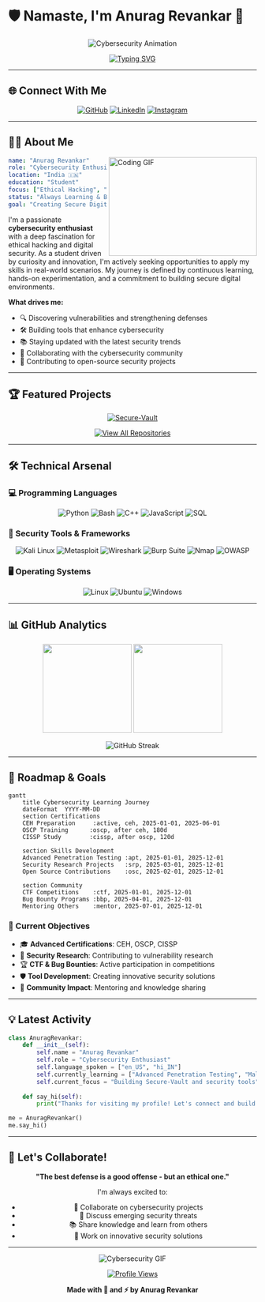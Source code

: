 # 🛡️ Namaste, I'm Anurag Revankar 🔐

<div align="center">
  
  ![Cybersecurity Animation](https://media.giphy.com/media/bGgsc5mWoryfgKBx1u/giphy.gif)
  
  [![Typing SVG](https://readme-typing-svg.demolab.com/?lines=Cybersecurity+Enthusiast;Ethical+Hacker+%7C+Security+Researcher;Building+Secure+Digital+Solutions;Always+Learning+%7C+Always+Innovating&font=JetBrains+Mono&size=24&duration=3000&pause=1000&color=00D9FF&center=true&vCenter=true&width=600&height=60)](https://github.com/anurag-rvnkr1)

</div>

---

## 🌐 Connect With Me

<div align="center">
  
[![GitHub](https://img.shields.io/badge/GitHub-181717?style=for-the-badge&logo=github&logoColor=white&labelColor=000)](https://github.com/anurag-rvnkr1)
[![LinkedIn](https://img.shields.io/badge/LinkedIn-0A66C2?style=for-the-badge&logo=linkedin&logoColor=white&labelColor=000)](https://www.linkedin.com/in/anu-rvnkr-m416g)
[![Instagram](https://img.shields.io/badge/Instagram-E4405F?style=for-the-badge&logo=instagram&logoColor=white&labelColor=000)](https://www.instagram.com/anurag_rvnkr)

</div>

---

## 👨‍💻 About Me

<img align="right" alt="Coding GIF" src="https://media.giphy.com/media/qgQUggAC3Pfv687qPC/giphy.gif" width="300" height="200"/>

```yaml
name: "Anurag Revankar"
role: "Cybersecurity Enthusiast & Ethical Hacker"
location: "India 🇮🇳"
education: "Student"
focus: ["Ethical Hacking", "Penetration Testing", "Security Research"]
status: "Always Learning & Building"
goal: "Creating Secure Digital Solutions"
```

I'm a passionate **cybersecurity enthusiast** with a deep fascination for ethical hacking and digital security. As a student driven by curiosity and innovation, I'm actively seeking opportunities to apply my skills in real-world scenarios. My journey is defined by continuous learning, hands-on experimentation, and a commitment to building secure digital environments.

**What drives me:**
- 🔍 Discovering vulnerabilities and strengthening defenses
- 🛠️ Building tools that enhance cybersecurity
- 📚 Staying updated with the latest security trends
- 🤝 Collaborating with the cybersecurity community
- 🎯 Contributing to open-source security projects

---

## 🏆 Featured Projects

<div align="center">

[![Secure-Vault](https://github-readme-stats.vercel.app/api/pin/?username=anurag-rvnkr1&repo=Secure-Vault&theme=tokyonight&border_color=00D9FF&title_color=00D9FF&icon_color=00D9FF&text_color=ffffff&bg_color=0D1117)](https://github.com/anurag-rvnkr1/Secure-Vault)

</div>

<div align="center">
  
[![View All Repositories](https://img.shields.io/badge/🔗_View_All_Repositories-0D1117?style=for-the-badge&logo=github&logoColor=00D9FF&border_color=00D9FF)](https://github.com/anurag-rvnkr1?tab=repositories)

</div>

---

## 🛠️ Technical Arsenal

### 💻 Programming Languages
<div align="center">

![Python](https://img.shields.io/badge/Python-3776AB?style=for-the-badge&logo=python&logoColor=white&labelColor=000)
![Bash](https://img.shields.io/badge/Bash-4EAA25?style=for-the-badge&logo=gnu-bash&logoColor=white&labelColor=000)
![C++](https://img.shields.io/badge/C++-00599C?style=for-the-badge&logo=c%2B%2B&logoColor=white&labelColor=000)
![JavaScript](https://img.shields.io/badge/JavaScript-F7DF1E?style=for-the-badge&logo=javascript&logoColor=black&labelColor=000)
![SQL](https://img.shields.io/badge/SQL-4479A1?style=for-the-badge&logo=mysql&logoColor=white&labelColor=000)

</div>

### 🔐 Security Tools & Frameworks
<div align="center">

![Kali Linux](https://img.shields.io/badge/Kali_Linux-557C94?style=for-the-badge&logo=kali-linux&logoColor=white&labelColor=000)
![Metasploit](https://img.shields.io/badge/Metasploit-2596CD?style=for-the-badge&logo=metasploit&logoColor=white&labelColor=000)
![Wireshark](https://img.shields.io/badge/Wireshark-1679A7?style=for-the-badge&logo=wireshark&logoColor=white&labelColor=000)
![Burp Suite](https://img.shields.io/badge/Burp_Suite-FF6633?style=for-the-badge&logo=burpsuite&logoColor=white&labelColor=000)
![Nmap](https://img.shields.io/badge/Nmap-4682B4?style=for-the-badge&logo=nmap&logoColor=white&labelColor=000)
![OWASP](https://img.shields.io/badge/OWASP-000000?style=for-the-badge&logo=owasp&logoColor=white&labelColor=000)

</div>

### 🖥️ Operating Systems
<div align="center">

![Linux](https://img.shields.io/badge/Linux-FCC624?style=for-the-badge&logo=linux&logoColor=black&labelColor=000)
![Ubuntu](https://img.shields.io/badge/Ubuntu-E95420?style=for-the-badge&logo=ubuntu&logoColor=white&labelColor=000)
![Windows](https://img.shields.io/badge/Windows-0078D6?style=for-the-badge&logo=windows&logoColor=white&labelColor=000)

</div>

---

## 📊 GitHub Analytics

<div align="center">
  
  <img height="180em" src="https://github-readme-stats.vercel.app/api?username=anurag-rvnkr1&show_icons=true&theme=tokyonight&include_all_commits=true&count_private=true&border_color=00D9FF&title_color=00D9FF&icon_color=00D9FF&text_color=ffffff&bg_color=0D1117" />
  
  <img height="180em" src="https://github-readme-stats.vercel.app/api/top-langs/?username=anurag-rvnkr1&layout=compact&langs_count=8&theme=tokyonight&border_color=00D9FF&title_color=00D9FF&text_color=ffffff&bg_color=0D1117" />

</div>

<div align="center">
  
  ![GitHub Streak](https://github-readme-streak-stats.herokuapp.com/?user=anurag-rvnkr1&theme=tokyonight&border=00D9FF&ring=00D9FF&fire=00D9FF&currStreakLabel=00D9FF&background=0D1117)

</div>

---

## 🎯 Roadmap & Goals

```mermaid
gantt
    title Cybersecurity Learning Journey
    dateFormat  YYYY-MM-DD
    section Certifications
    CEH Preparation     :active, ceh, 2025-01-01, 2025-06-01
    OSCP Training      :oscp, after ceh, 180d
    CISSP Study        :cissp, after oscp, 120d
    
    section Skills Development
    Advanced Penetration Testing :apt, 2025-01-01, 2025-12-01
    Security Research Projects   :srp, 2025-03-01, 2025-12-01
    Open Source Contributions    :osc, 2025-02-01, 2025-12-01
    
    section Community
    CTF Competitions    :ctf, 2025-01-01, 2025-12-01
    Bug Bounty Programs :bbp, 2025-04-01, 2025-12-01
    Mentoring Others    :mentor, 2025-07-01, 2025-12-01
```

### 🏅 Current Objectives
- 🎓 **Advanced Certifications**: CEH, OSCP, CISSP
- 🔬 **Security Research**: Contributing to vulnerability research
- 🏆 **CTF & Bug Bounties**: Active participation in competitions
- 🛡️ **Tool Development**: Creating innovative security solutions
- 👥 **Community Impact**: Mentoring and knowledge sharing

---

## 💡 Latest Activity

```python
class AnuragRevankar:
    def __init__(self):
        self.name = "Anurag Revankar"
        self.role = "Cybersecurity Enthusiast"
        self.language_spoken = ["en_US", "hi_IN"]
        self.currently_learning = ["Advanced Penetration Testing", "Malware Analysis"]
        self.current_focus = "Building Secure-Vault and security tools"
        
    def say_hi(self):
        print("Thanks for visiting my profile! Let's connect and build secure solutions together!")

me = AnuragRevankar()
me.say_hi()
```

---

## 🤝 Let's Collaborate!

<div align="center">

**"The best defense is a good offense - but an ethical one."**

I'm always excited to:
- 🤝 Collaborate on cybersecurity projects
- 💬 Discuss emerging security threats
- 📚 Share knowledge and learn from others
- 🎯 Work on innovative security solutions

</div>

---

<div align="center">
  
  ![Cybersecurity GIF](https://media.giphy.com/media/iIqmM5tTjmpOB9mpbn/giphy.gif)
  
  [![Profile Views](https://komarev.com/ghpvc/?username=anurag-rvnkr1&label=Profile%20Views&color=00D9FF&style=for-the-badge)](https://github.com/anurag-rvnkr1)
  
  **Made with 💙 and ⚡ by Anurag Revankar**

</div>
